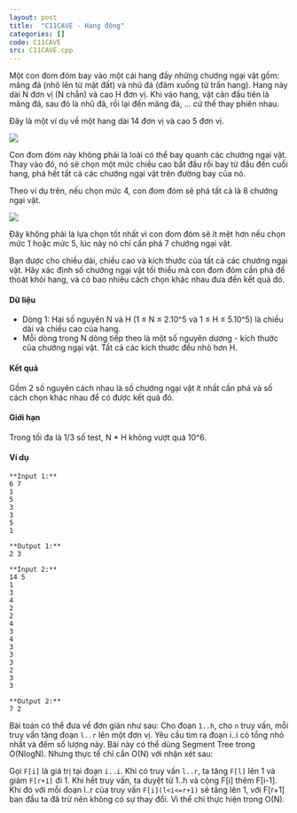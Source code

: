 ```yaml
---
layout: post
title:  "C11CAVE - Hang động"
categories: []
code: C11CAVE
src: C11CAVE.cpp
---
```




Một con đom đóm bay vào một cái hang đầy những chướng ngại vật gồm: măng đá (nhô lên từ mặt đất) và nhũ đá (đâm xuống từ trần hang). Hang này dài N đơn vị (N chẵn) và cao H đơn vị. Khi vào hang, vật cản đầu tiên là măng đá, sau đó là nhũ đã, rồi lại đến măng đá, ... cứ thế thay phiên nhau.

Đây là một ví dụ về một hang dài 14 đơn vị và cao 5 đơn vị.

![](http://vn.spoj.com/content/tohuuquan:C11CAVE_1.bmp)

Con đom đóm này không phải là loài có thể bay quanh các chướng ngại vật. Thay vào đó, nó sẽ chọn một mức chiều cao bắt đầu rồi bay từ đầu đến cuối hang, phá hết tất cả các chướng ngại vật trên đường bay của nó.

Theo ví dụ trên, nếu chọn mức 4, con đom đóm sẽ phá tất cả là 8 chướng ngại vật.

![](http://vn.spoj.com/content/tohuuquan:C11CAVE_2.bmp)

Đây không phải là lựa chọn tốt nhất vì con đom đóm sẽ ít mệt hơn nếu chọn mức 1 hoặc mức 5, lúc này nó chỉ cần phá 7 chướng ngại vật.

Bạn được cho chiều dài, chiều cao và kích thước của tất cả các chướng ngại vật. Hãy xác định số chướng ngại vật tối thiểu mà con đom đóm cần phá để thoát khỏi hang, và có bao nhiêu cách chọn khác nhau đưa đến kết quả đó.

#### Dữ liệu

*   Dòng 1: Hai số nguyên N và H (1 ≤ N ≤ 2.10^5 và 1 ≤ H ≤ 5.10^5) là chiều dài và chiều cao của hang.
*   Mỗi dòng trong N dòng tiếp theo là một số nguyên dương - kích thước của chướng ngại vật. Tất cả các kích thước đều nhỏ hơn H.

#### Kết quả

Gồm 2 số nguyên cách nhau là số chướng ngại vật ít nhất cần phá và số cách chọn khác nhau để có được kết quả đó.

#### Giới hạn

Trong tối đa là 1/3 số test, N \* H không vượt quá 10^6.

#### Ví dụ

```
**Input 1:**
6 7  
1  
5  
3  
3  
5  
1

**Output 1:**
2 3 

**Input 2:**
14 5  
1  
3  
4  
2  
2  
4  
3  
4  
3  
3  
3  
2  
3  
3

**Output 2:**
7 2
```

<!--more-->



Bài toán có thể đưa về đơn giản như sau: Cho đoạn `1..h`, cho `n` truy vấn, mỗi truy vấn tăng đoạn `l..r` lên một đơn vị. Yêu cầu tim ra đoạn i..i có tổng nhỏ nhất và đếm số lượng này. Bài này có thể dùng Segment Tree trong O(NlogN). Nhưng thực tế chỉ cần O(N) với nhận xét sau:

Gọi `F[i]` là giá trị tại đoạn `i..i`. Khi có truy vấn `l..r`, ta tăng `F[l]` lên 1 và giảm `F[r+1]` đi 1. Khi hết truy vấn, ta duyệt từ 1..h và cộng F[i] thêm F[i-1]. Khi đó với mỗi đoạn l..r của truy vấn `F[i](l<i<=r+1)` sẽ tăng lên 1, với F[r+1] ban đầu ta đã trừ nên không có sự thay đổi. Vì thể chỉ thực hiện trong O(N).

